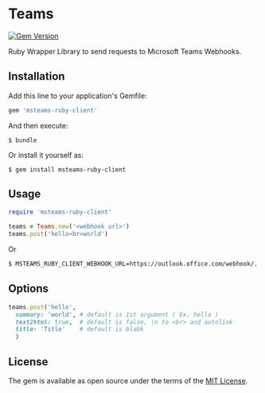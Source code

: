 # Teams

[![Gem Version](https://badge.fury.io/rb/msteams-ruby-client.svg)](https://badge.fury.io/rb/msteams-ruby-client)

Ruby Wrapper Library to send requests to Microsoft Teams Webhooks.

## Installation

Add this line to your application's Gemfile:

```ruby
gem 'msteams-ruby-client'
```

And then execute:

    $ bundle

Or install it yourself as:

    $ gem install msteams-ruby-client

## Usage

```ruby
require 'msteams-ruby-client'

teams = Teams.new('<webhook url>')
teams.post('hello<br>world')
```

Or

```bash
$ MSTEAMS_RUBY_CLIENT_WEBHOOK_URL=https://outlook.office.com/webhook/... bundle exec ruby examples/post/post.rb
```

## Options

```ruby
teams.post('hello',
  summary: 'world', # default is 1st argument ( Ex. hello )
  text2html: true,  # default is false, \n to <br> and autolink
  title: 'Title'    # default is blabk
  )
```

## License

The gem is available as open source under the terms of the [MIT License](https://opensource.org/licenses/MIT).
